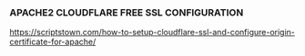 
### APACHE2 CLOUDFLARE FREE SSL CONFIGURATION

https://scriptstown.com/how-to-setup-cloudflare-ssl-and-configure-origin-certificate-for-apache/
